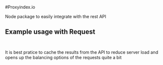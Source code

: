 #Proxyindex.io

Node package to easily integrate with the rest API

## Example usage with Request
``` javascript



```

It is best pratice to cache the results from the API to reduce server load and opens up the balancing options of the requests quite a bit